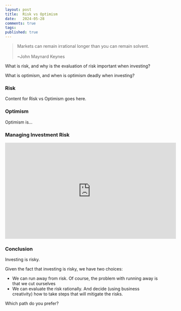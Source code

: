 ```yaml
---
layout: post
title:  Risk vs Optimism
date:   2024-05-28
comments: true
tags: 
published: true
---
```


>Markets can remain irrational longer than you can remain solvent.<br/>&nbsp;<br/>~John Maynard Keynes

What is risk, and why is the evaluation of risk important when investing?

What is optimism, and when is optimism deadly when investing?

<!--more-->

### Risk

Content for 
Risk vs Optimism goes here.
 

### Optimism

Optimism is...


### Managing Investment Risk

<div class="video-container">
<iframe width="560" height="315" src="https://www.youtube.com/embed/DQxbdhv2mIE?si=5dHCH664Wsi1y7rH" title="YouTube video player" frameborder="0" allow="accelerometer; autoplay; clipboard-write; encrypted-media; gyroscope; picture-in-picture; web-share" referrerpolicy="strict-origin-when-cross-origin" allowfullscreen></iframe>
</div>

### Conclusion

Investing is risky.

Given the fact that investing is risky, we have two choices:
* We can run away from risk. Of course, the problem with running away is that we cut ourselves
* We can evaluate the risk rationally. And decide (using business creativity) how to take steps that will mitigate the risks.

Which path do you prefer?

